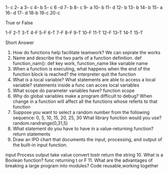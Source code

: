   1- c
2- a
3- c
4- b
5- c
6 -d
7- b
8- c
9- a
10- b
11- d
12- b
13- b
14- b
15- a
16- d
17- d
18-b
19-c
20-c


True or False

1-F
2-T
3-T
4-F
5-F
6-T
7-F
8-F
9-T
10-F
11-T
12-F
13-T
14-T
15-T

Short Answer

 1. How do functions help facilitate teamwork?
We can seprate the works
 2. Name and describe the two parts of a function definition.
def function_nam(): def key work, function_name like variable name
 3. When a function is executing, what happens when the end of the function block is reached?
the interpreter quit the function
 4. What is a local variable? What statements are able to access a local variable?
statements inside a func can acces local variables
 5. What scope do parameter variables have?
function scope
 6. Why do global variables make a program difficult to debug?
When change in a function will affect all the functions whose referts to that function
 7. Suppose you want to select a random number from the following sequence:
 0, 5, 10, 15, 20, 25, 30
 What library function would you use?
random.randrange(0,31,5)
 8. What statement do you have to have in a value-returning function?
return statements
 9. Draw an IPO chart that documents the input, processing, and output of the built-in 
input function.

input Process output
take
value convert tostr        return the string
 10. What is a Boolean function?
func returning t  or F
 11. What are the advantages of breaking a large program into modules?
Code reusable,working together


